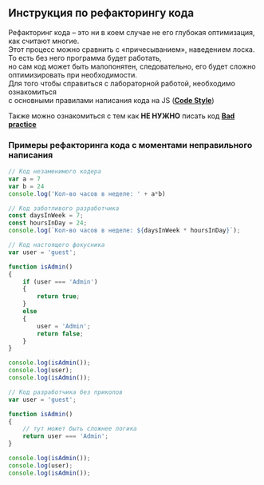 ## Инструкция по рефакторингу кода

Рефакторинг кода – это ни в коем случае не его глубокая оптимизация, как считают многие.  
Этот процесс можно сравнить с «причесыванием», наведением лоска. То есть без него программа будет работать,  
но сам код может быть малопонятен, следовательно, его будет сложно оптимизировать при необходимости.  
Для того чтобы справиться с лабораторной работой, необходимо ознакомиться  
с основными правилами написания кода на JS (__[Code Style](https://learn.javascript.ru/coding-style)__)

Также можно ознакомиться с тем как **НЕ НУЖНО** писать код __[Bad practice](https://learn.javascript.ru/ninja-code)__ 

### Примеры рефакторинга кода с моментами неправильного написания

```js
// Код незаменимого кодера
var a = 7
var b = 24
console.log('Кол-во часов в неделе: ' + a*b)

// Код заботливого разработчика
const daysInWeek = 7;
const hoursInDay = 24;
console.log(`Кол-во часов в неделе: ${daysInWeek * hoursInDay}`);

// Код настоящего фокусника
var user = 'guest';

function isAdmin()
{
    if (user === 'Admin')
    {
        return true;
    }
    else
    {
        user = 'Admin';
        return false; 
    }
}

console.log(isAdmin());
console.log(user);
console.log(isAdmin());

// Код разработчика без приколов
var user = 'guest';

function isAdmin()
{
    // тут может быть сложнее логика
    return user === 'Admin';
}

console.log(isAdmin());
console.log(user);
console.log(isAdmin());
```